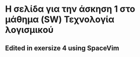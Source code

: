 # H σελίδα για την άσκηση 1 στο μάθημα (SW) Τεχνολογία λογισμικού
## Edited in exersize 4 using SpaceVim
